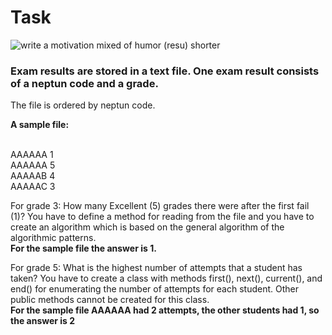 # Task
![write a motivation mixed of humor (resu) shorter](https://github.com/user-attachments/assets/5fb2533b-29ad-42d4-95b4-ba8ab5d46862)
### Exam results are stored in a text file. One exam result consists of a neptun code and a grade.

The file is ordered by neptun code.

**A sample file:**

<br> AAAAAA 1
<br> AAAAAA 5
<br> AAAAAB 4
<br> AAAAAC 3

For grade 3: How many Excellent (5) grades there were after the first fail (1)? You have to define a method for reading from the file and you have to create an algorithm which is based on the general algorithm of the algorithmic patterns.
<br> **For the sample file the answer is 1.**

For grade 5: What is the highest number of attempts that a student has taken? You have to create a class with methods first(), next(), current(), and end() for enumerating the number of attempts for each student. Other public methods cannot be created for this class.
<br> **For the sample file AAAAAA had 2 attempts, the other students had 1, so the answer is 2**


